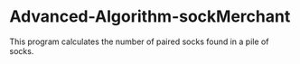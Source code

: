 # Advanced-Algorithm-sockMerchant

This program calculates the number of paired socks found in a pile of socks.
